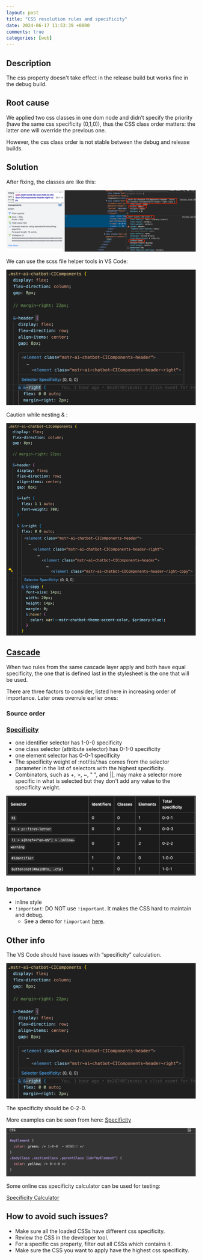 ```yaml
---
layout: post
title: "CSS resolution rules and specificity"
date: 2024-06-17 11:53:39 +0800
comments: true
categories: [web]
---
```


<!-- more -->

## Description

The css property doesn't take effect in the release build but works fine in the debug build.

## Root cause

We applied two css classes in one dom node and didn’t specify the priority (have the same css specificity (0,1,0)), thus the CSS class order matters: the latter one will override the previous one.

However, the css class order is not stable between the debug and release builds.

## Solution

After fixing, the classes are like this:

![css-specificity-1](/images/css-specificity-1.png)

We can use the scss file helper tools in VS Code:

![css-specificity-2](/images/css-specificity-2.png)

Caution while nesting & :

![css-specificity-3](/images/css-specificity-3.png)

## [Cascade](https://developer.mozilla.org/en-US/docs/Learn/CSS/Building_blocks/Cascade_and_inheritance)

When two rules from the same cascade layer apply and both have equal specificity, the one that is defined last in the stylesheet is the one that will be used.

There are three factors to consider, listed here in increasing order of importance. Later ones overrule earlier ones:

### Source order

### [Specificity](https://developer.mozilla.org/en-US/docs/Web/CSS/Specificity)

* one identifier selector has 1-0-0 specificity
* one class selector (attribute selector) has 0-1-0 specificity
* one element selector has 0-0-1 specificity
* The specificity weight of :not/:is/:has comes from the selector parameter in the list of selectors with the highest specificity.
* Combinators, such as +, >, ~, " ", and ||, may make a selector more specific in what is selected but they don't add any value to the specificity weight.

![css-specificity-4](/images/css-specificity-4.png)

### Importance

* inline style
* `!important`: DO NOT use `!important`. It makes the CSS hard to maintain and debug.
  * See a demo for `!important` [here](https://developer.mozilla.org/en-US/docs/Learn/CSS/Building_blocks/Cascade_and_inheritance#!important).


## Other info
The VS Code should have issues with “specificity” calculation.

![css-specificity-5](/images/css-specificity-5.png)

The specificity should be 0-2-0.

More examples can be seen from here: [Specificity](https://developer.mozilla.org/en-US/docs/Web/CSS/Specificity#three-column_comparison )

![css-specificity-6](/images/css-specificity-6.png)

Some online css specificity calculator can be used for testing:

[Specificity Calculator](https://specificity.keegan.st/)

## How to avoid such issues?

* Make sure all the loaded CSSs have different css specificity.
* Review the CSS in the developer tool.
* For a specific css property, filter out all CSSs which contains it.
* Make sure the CSS you want to apply have the highest css specificity.
